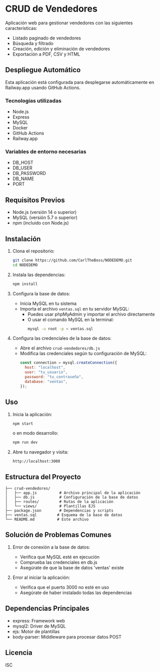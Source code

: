 # CRUD de Vendedores

Aplicación web para gestionar vendedores con las siguientes características:
- Listado paginado de vendedores
- Búsqueda y filtrado
- Creación, edición y eliminación de vendedores
- Exportación a PDF, CSV y HTML

## Despliegue Automático

Esta aplicación está configurada para desplegarse automáticamente en Railway.app usando GitHub Actions.

### Tecnologías utilizadas
- Node.js
- Express
- MySQL
- Docker
- GitHub Actions
- Railway.app

### Variables de entorno necesarias
- DB_HOST
- DB_USER
- DB_PASSWORD
- DB_NAME
- PORT

## Requisitos Previos

- Node.js (versión 14 o superior)
- MySQL (versión 5.7 o superior)
- npm (incluido con Node.js)

## Instalación

1. Clona el repositorio:

   ```bash
   git clone https://github.com/CarlTheBoss/NODEDEMO.git
   cd NODEDEMO
   ```

2. Instala las dependencias:

   ```bash
   npm install
   ```

3. Configura la base de datos:

   - Inicia MySQL en tu sistema
   - Importa el archivo `ventas.sql` en tu servidor MySQL:
     - Puedes usar phpMyAdmin y importar el archivo directamente
     - O usar el comando MySQL en la terminal:
       ```bash
       mysql -u root -p < ventas.sql
       ```

4. Configura las credenciales de la base de datos:
   - Abre el archivo `crud-vendedores/db.js`
   - Modifica las credenciales según tu configuración de MySQL:
     ```javascript
     const connection = mysql.createConnection({
       host: "localhost",
       user: "tu_usuario",
       password: "tu_contraseña",
       database: "ventas",
     });
     ```

## Uso

1. Inicia la aplicación:

   ```bash
   npm start
   ```

   o en modo desarrollo:

   ```bash
   npm run dev
   ```

2. Abre tu navegador y visita:
   ```
   http://localhost:3000
   ```

## Estructura del Proyecto

```
├── crud-vendedores/
│   ├── app.js          # Archivo principal de la aplicación
│   ├── db.js           # Configuración de la base de datos
│   ├── routes/         # Rutas de la aplicación
│   └── views/          # Plantillas EJS
├── package.json        # Dependencias y scripts
├── ventas.sql         # Esquema de la base de datos
└── README.md          # Este archivo
```

## Solución de Problemas Comunes

1. Error de conexión a la base de datos:

   - Verifica que MySQL esté en ejecución
   - Comprueba las credenciales en db.js
   - Asegúrate de que la base de datos 'ventas' existe

2. Error al iniciar la aplicación:
   - Verifica que el puerto 3000 no esté en uso
   - Asegúrate de haber instalado todas las dependencias

## Dependencias Principales

- express: Framework web
- mysql2: Driver de MySQL
- ejs: Motor de plantillas
- body-parser: Middleware para procesar datos POST

## Licencia

ISC





